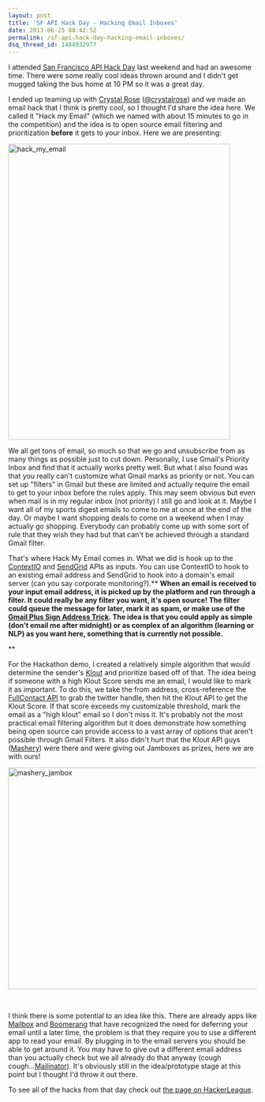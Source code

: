 ```yaml
---
layout: post
title: 'SF API Hack Day - Hacking Email Inboxes'
date: 2013-06-25 08:42:52
permalink: /sf-api-hack-day-hacking-email-inboxes/
dsq_thread_id: 1484932977
---
```


I attended [San Francisco API Hack Day](http://apihackday.com/ "API Hack Day") last weekend and had an awesome time. There were some really cool ideas thrown around and I didn't get mugged taking the bus home at 10 PM so it was a great day.

I ended up teaming up with [Crystal Rose](http://crystalrose.me "Crystal Rose") ([@crystalrose](http://twitter.com/crystalrose "@crystalrose")) and we made an email hack that I think is pretty cool, so I thought I'd share the idea here. We called it "Hack my Email" (which we named with about 15 minutes to go in the competition) and the idea is to open source email filtering and prioritization **before** it gets to your inbox. Here we are presenting:

<a href="http://mattdodge.net/wp-content/uploads/2013/06/hack_my_email.jpg" rel="image_group"><img class="aligncenter size-medium wp-image-227" alt="hack_my_email" src="http://mattdodge.net/wp-content/uploads/2013/06/hack_my_email-450x600.jpg" width="450" height="600" srcset="http://mattdodge.net/wp-content/uploads/2013/06/hack_my_email-450x600.jpg 450w, http://mattdodge.net/wp-content/uploads/2013/06/hack_my_email.jpg 768w" sizes="(max-width: 450px) 100vw, 450px" /></a>

<!--more-->

We all get tons of email, so much so that we go and unsubscribe from as many things as possible just to cut down. Personally, I use Gmail's Priority Inbox and find that it actually works pretty well. But what I also found was that you really can't customize what Gmail marks as priority or not. You can set up "filters" in Gmail but these are limited and actually require the email to get to your inbox before the rules apply. This may seem obvious but even when mail is in my regular inbox (not priority) I still go and look at it. Maybe I want all of my sports digest emails to come to me at once at the end of the day. Or maybe I want shopping deals to come on a weekend when I may actually go shopping. Everybody can probably come up with some sort of rule that they wish they had but that can't be achieved through a standard Gmail filter.

That's where Hack My Email comes in. What we did is hook up to the [ContextIO](http://context.io "ContextIO") and [SendGrid](http://sendgrid.com "SendGrid") APIs as inputs. You can use ContextIO to hook to an existing email address and SendGrid to hook into a domain's email server (can you say corporate monitoring?).** **When an email is received to your input email address, it is picked up by the platform and run through a filter. It could really be any filter you want, it's **open source**! The filter could queue the message for later, mark it as spam, or make use of the [Gmail Plus Sign Address Trick](http://lifehacker.com/144397/instant-disposable-gmail-addresses "GMail Plus Sign Address Trick"). The idea is that you could apply as simple (don't email me after midnight) or as complex of an algorithm (learning or NLP) as you want here, something that is currently not possible.**
  
** 

For the Hackathon demo, I created a relatively simple algorithm that would determine the sender's [Klout](http://klout.com "Klout") and prioritize based off of that. The idea being if someone with a high Klout Score sends me an email, I would like to mark it as important. To do this, we take the from address, cross-reference the [FullContact API](http://www.fullcontact.com/developer/ "FullContact API") to grab the twitter handle, then hit the Klout API to get the Klout Score. If that score exceeds my customizable threshold, mark the email as a "high klout" email so I don't miss it. It's probably not the most practical email filtering algorithm but it does demonstrate how something being open source can provide access to a vast array of options that aren't possible through Gmail Filters. It also didn't hurt that the Klout API guys ([Mashery](http://mashery.com "Mashery")) were there and were giving out Jamboxes as prizes, here we are with ours!

<a href="http://mattdodge.net/wp-content/uploads/2013/07/mashery_jambox.jpg" rel="image_group"><img class="aligncenter size-medium wp-image-225" alt="mashery_jambox" src="http://mattdodge.net/wp-content/uploads/2013/07/mashery_jambox-600x450.jpg" width="600" height="450" srcset="http://mattdodge.net/wp-content/uploads/2013/07/mashery_jambox-600x450.jpg 600w, http://mattdodge.net/wp-content/uploads/2013/07/mashery_jambox.jpg 1024w" sizes="(max-width: 600px) 100vw, 600px" /></a>

&nbsp;

I think there is some potential to an idea like this. There are already apps like [Mailbox](http://mailboxapp.com "MailboxApp") and [Boomerang](http://www.boomeranggmail.com/ "Boomerang") that have recognized the need for deferring your email until a later time, the problem is that they require you to use a different app to read your email. By plugging in to the email servers you should be able to get around it. You may have to give out a different email address than you actually check but we all already do that anyway (cough cough...[Mailinator](http://mailinator.com "Mailinator")). It's obviously still in the idea/prototype stage at this point but I thought I'd throw it out there.

To see all of the hacks from that day check out [the page on HackerLeague](https://www.hackerleague.org/hackathons/api-hackday-sf-2013 "Hacker League SF API Hack Day").
